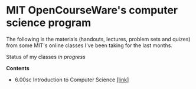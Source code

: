 MIT OpenCourseWare's computer science program
====================

The following is the materials (handouts, lectures, problem sets and quizes) from some MIT's online classes I've been taking for the last months.

Status of my classes
*in progress*

**Contents**
- 6.00sc Introduction to Computer Science [[link]](http://ocw.mit.edu/courses/electrical-engineering-and-computer-science/6-00sc-introduction-to-computer-science-and-programming-spring-2011/)